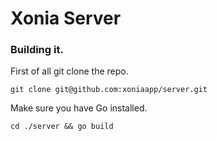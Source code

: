 # Xonia Server

### Building it.

First of all git clone the repo.

```
git clone git@github.com:xoniaapp/server.git
```

Make sure you have Go installed.

```
cd ./server && go build
```